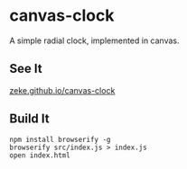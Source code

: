 # canvas-clock

A simple radial clock, implemented in canvas.

## See It

[zeke.github.io/canvas-clock](https://zeke.github.io/canvas-clock)

## Build It

```
npm install browserify -g
browserify src/index.js > index.js
open index.html
```